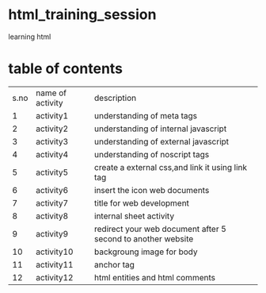 # html_training_session
learning html 

# table of contents
<table>
  <tr>
    <td>s.no</td>
    <td>name of activity</td>
    <td>description</td>
  </tr>
  <tr>
    <td>1</td>
    <td>activity1</td>
    <td>understanding of meta tags</td>
   </tr>  
   <tr>
    <td>2</td>
    <td>activity2</td>
    <td>understanding of internal javascript</td>
  </tr> 
  <tr>
    <td>3</td>
    <td>activity3</td>
    <td>understanding of external javascript</td>
  </tr>
   <tr>
     <td>4</td>
    <td>activity4</td>
    <td>understanding of noscript tags</td>
  </tr>
  <tr>
    <td>5</td>
    <td>activity5</td>
    <td>create a external css,and link it using link tag</td>
  </tr>
  <tr>
    <td>6</td>
    <td>activity6</td>
    <td>insert the icon web documents</td>
  </tr> 
  <tr>
    <td>7</td>
    <td>activity7</td>
    <td>title for web development</td>
  </tr>  
  <tr>
    <td>8</td>
    <td>activity8</td>
    <td>internal sheet activity</td>
  </tr>  
  <tr>
    <td>9</td>
    <td>activity9</t>
    <td>redirect your web document after 5 second to another website</td>
  </tr>
  <tr> 
     <td>10</td>
    <td>activity10</td>
    <td>backgroung image for body</td>
  </tr>
  <tr> 
    <td>11</td>
    <td>activity11</td>
    <td>anchor tag</td>
  </tr>  
  <tr> 
    <td>12</td>
    <td>activity12</td>
    <td>html entities and html comments</td>
  </tr>   
 </table>

